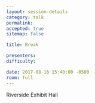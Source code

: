 ```yaml
---
layout: session-details
category: talk
permalink:
accepted: true
sitemap: false

title: Break

presenters:
difficulty:

date: 2017-08-16 15:40:00 -0500
room: full
---
```

Riverside Exhibit Hall
